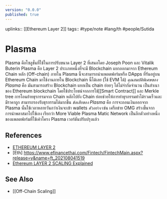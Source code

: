 ```yaml
---
version: "0.0.0"
published: true
---
```

uplinks:: [[Ethereum Layer 2]]
tags:: #type/note #lang/th #people/Sutida

# Plasma
Plasma คือโซลูชั่นที่ใช้ในการปรับขนาด Layer 2 ที่เสนอโดย Joseph Poon และ Vitalik Buterin
Plasma คือ Layer 2 ประเภทหนึ่งที่จะมี Blockchain แยกออกมาจาก Ethereum Chain หลัก (Off-chain)
ภายใน Plasma นี้จะสามารถนำแพลตฟอร์มหรือ DApps ที่รันอยู่บน Ethereum Chain มาใช้งานภายใน Blockchain นี้ได้เลย (ใช้ EVM ได้)
*คุณสมบัติพิเศษของ Plasma* คือ มันสามารถสร้าง Blockchain แยกเป็น chain ย่อยๆ ได้ไม่จำกัดจำนวน เป็นสำเนาของ Ethereum blockchain โดยใช้ประโยชน์จากการใช้[[Smart Contract]] และ Merkle tree
การโอนย้ายธุรกรรมจาก Chain หลักไปยัง Chain ย่อยช่วยให้การทำธุรกรรมทำได้รวดเร็วและมีราคาถูก สามารถรองรับธุรกรรมได้มากขึ้น 
*ข้อเสียของ Plasma* คือ การจะถอนเงินออกจาก Plasma นั้นใช้เวลาหลายวันกว่าเงินจะเข้า wallets
*ตัวอย่าง* เช่น เครือข่าย OMG สร้างขึ้นจากการนำพลาสมาไปใช้เอง เรียกว่า More Viable Plasma Matic Network เป็นอีกตัวอย่างหนึ่งของแพลตฟอร์มที่ใช้เค้าโครง Plasma เวอร์ชันปรับปรุงแล้ว


## References
- [ETHEREUM LAYER 2](https://academy.bitcoinaddict.org/what-is-ethereum-layer-2/)
- [Eth] https://www.efinancethai.com/Fintech/FintechMain.aspx?release=y&name=ft_202108041519
 - [Ethereum LAYER 2 SCALING Explained](https://www.youtube.com/watch?v=BgCgauWVTs0&t=455s)

## See Also
- [[Off-Chain Scaling]]

  
  
